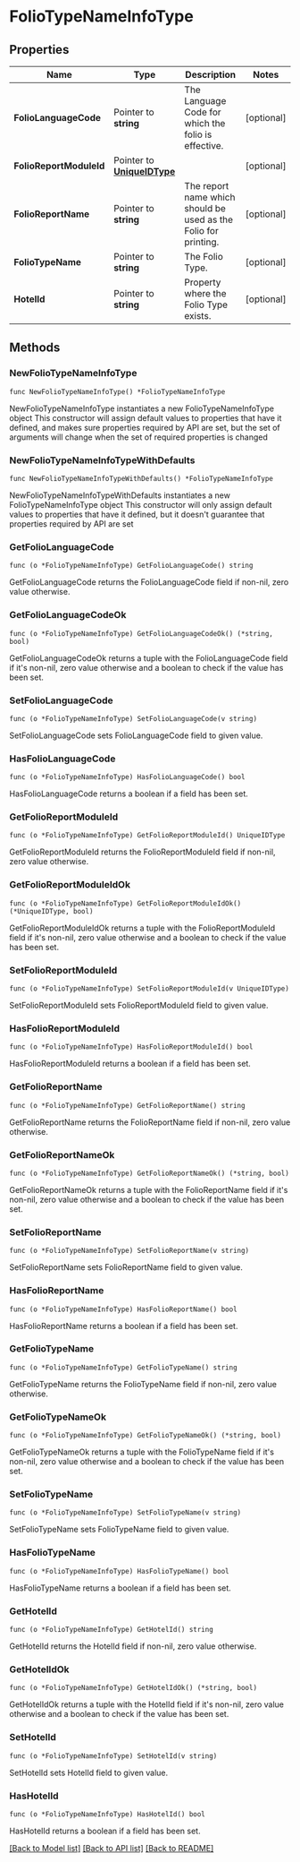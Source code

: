 # FolioTypeNameInfoType

## Properties

Name | Type | Description | Notes
------------ | ------------- | ------------- | -------------
**FolioLanguageCode** | Pointer to **string** | The Language Code for which the folio is effective. | [optional] 
**FolioReportModuleId** | Pointer to [**UniqueIDType**](UniqueIDType.md) |  | [optional] 
**FolioReportName** | Pointer to **string** | The report name which should be used as the Folio for printing. | [optional] 
**FolioTypeName** | Pointer to **string** | The Folio Type. | [optional] 
**HotelId** | Pointer to **string** | Property where the Folio Type exists. | [optional] 

## Methods

### NewFolioTypeNameInfoType

`func NewFolioTypeNameInfoType() *FolioTypeNameInfoType`

NewFolioTypeNameInfoType instantiates a new FolioTypeNameInfoType object
This constructor will assign default values to properties that have it defined,
and makes sure properties required by API are set, but the set of arguments
will change when the set of required properties is changed

### NewFolioTypeNameInfoTypeWithDefaults

`func NewFolioTypeNameInfoTypeWithDefaults() *FolioTypeNameInfoType`

NewFolioTypeNameInfoTypeWithDefaults instantiates a new FolioTypeNameInfoType object
This constructor will only assign default values to properties that have it defined,
but it doesn't guarantee that properties required by API are set

### GetFolioLanguageCode

`func (o *FolioTypeNameInfoType) GetFolioLanguageCode() string`

GetFolioLanguageCode returns the FolioLanguageCode field if non-nil, zero value otherwise.

### GetFolioLanguageCodeOk

`func (o *FolioTypeNameInfoType) GetFolioLanguageCodeOk() (*string, bool)`

GetFolioLanguageCodeOk returns a tuple with the FolioLanguageCode field if it's non-nil, zero value otherwise
and a boolean to check if the value has been set.

### SetFolioLanguageCode

`func (o *FolioTypeNameInfoType) SetFolioLanguageCode(v string)`

SetFolioLanguageCode sets FolioLanguageCode field to given value.

### HasFolioLanguageCode

`func (o *FolioTypeNameInfoType) HasFolioLanguageCode() bool`

HasFolioLanguageCode returns a boolean if a field has been set.

### GetFolioReportModuleId

`func (o *FolioTypeNameInfoType) GetFolioReportModuleId() UniqueIDType`

GetFolioReportModuleId returns the FolioReportModuleId field if non-nil, zero value otherwise.

### GetFolioReportModuleIdOk

`func (o *FolioTypeNameInfoType) GetFolioReportModuleIdOk() (*UniqueIDType, bool)`

GetFolioReportModuleIdOk returns a tuple with the FolioReportModuleId field if it's non-nil, zero value otherwise
and a boolean to check if the value has been set.

### SetFolioReportModuleId

`func (o *FolioTypeNameInfoType) SetFolioReportModuleId(v UniqueIDType)`

SetFolioReportModuleId sets FolioReportModuleId field to given value.

### HasFolioReportModuleId

`func (o *FolioTypeNameInfoType) HasFolioReportModuleId() bool`

HasFolioReportModuleId returns a boolean if a field has been set.

### GetFolioReportName

`func (o *FolioTypeNameInfoType) GetFolioReportName() string`

GetFolioReportName returns the FolioReportName field if non-nil, zero value otherwise.

### GetFolioReportNameOk

`func (o *FolioTypeNameInfoType) GetFolioReportNameOk() (*string, bool)`

GetFolioReportNameOk returns a tuple with the FolioReportName field if it's non-nil, zero value otherwise
and a boolean to check if the value has been set.

### SetFolioReportName

`func (o *FolioTypeNameInfoType) SetFolioReportName(v string)`

SetFolioReportName sets FolioReportName field to given value.

### HasFolioReportName

`func (o *FolioTypeNameInfoType) HasFolioReportName() bool`

HasFolioReportName returns a boolean if a field has been set.

### GetFolioTypeName

`func (o *FolioTypeNameInfoType) GetFolioTypeName() string`

GetFolioTypeName returns the FolioTypeName field if non-nil, zero value otherwise.

### GetFolioTypeNameOk

`func (o *FolioTypeNameInfoType) GetFolioTypeNameOk() (*string, bool)`

GetFolioTypeNameOk returns a tuple with the FolioTypeName field if it's non-nil, zero value otherwise
and a boolean to check if the value has been set.

### SetFolioTypeName

`func (o *FolioTypeNameInfoType) SetFolioTypeName(v string)`

SetFolioTypeName sets FolioTypeName field to given value.

### HasFolioTypeName

`func (o *FolioTypeNameInfoType) HasFolioTypeName() bool`

HasFolioTypeName returns a boolean if a field has been set.

### GetHotelId

`func (o *FolioTypeNameInfoType) GetHotelId() string`

GetHotelId returns the HotelId field if non-nil, zero value otherwise.

### GetHotelIdOk

`func (o *FolioTypeNameInfoType) GetHotelIdOk() (*string, bool)`

GetHotelIdOk returns a tuple with the HotelId field if it's non-nil, zero value otherwise
and a boolean to check if the value has been set.

### SetHotelId

`func (o *FolioTypeNameInfoType) SetHotelId(v string)`

SetHotelId sets HotelId field to given value.

### HasHotelId

`func (o *FolioTypeNameInfoType) HasHotelId() bool`

HasHotelId returns a boolean if a field has been set.


[[Back to Model list]](../README.md#documentation-for-models) [[Back to API list]](../README.md#documentation-for-api-endpoints) [[Back to README]](../README.md)


